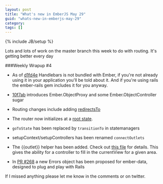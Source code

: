 ```yaml
---
layout: post
title: "What's new in EmberJS May 29"
guid: "whats-new-in-emberjs-may-29"
category:
tags: []
---
```

{% include JB/setup %}

Lots and lots of work on the master branch this week to do with routing. It's getting better every day

###Weekly Wrapup #4

* As of [d1fd4e](https://github.com/emberjs/ember.js/commit/d1fd4ec850b0b32f21a51068a56c318478bf6632) Handlebars is not bundled with Ember, if you're not already using it in your application you'll be told about it. And if you're using rails the ember-rails gem includes it for you anyway.

* [10f7ab](https://github.com/emberjs/ember.js/commit/10f7ab46a7cc553d4e120693b2b26acd8be73fa5) introduces Ember.ObjectProxy and some Ember.ObjectController sugar

* Routing changes include adding [redirectsTo](https://github.com/emberjs/ember.js/commit/91a8975b8d3a0b873b421f1dbc4ea41f92c92bc2)

* The router now initializes at a [root state](https://github.com/emberjs/ember.js/commit/7b15026577f1efee02f2a90e2f560094b2d508c7).

* `goToState` has been replaced by `transitionTo` in statemanagers

* setupContext/setupControllers has been renamed `connectOutlets`

* The \{\{outlet}} helper has been added. Check out [this file](https://github.com/emberjs/ember.js/blob/master/packages/ember-handlebars/lib/helpers/outlet.js) for details. This gives the ability for a controller to fill in the currentView for a given area.

* In [PR #268](https://github.com/emberjs/data/pull/268) a new Errors object has been proposed for ember-data, designed to plug and play with Rails

If I missed anything please let me know in the comments or on twitter.